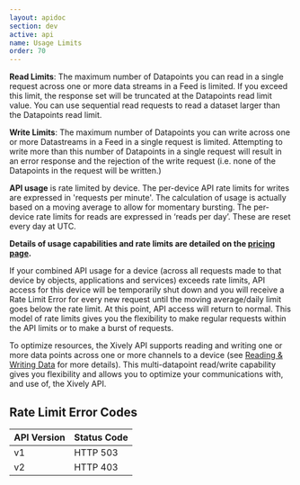 ```yaml
---
layout: apidoc
section: dev
active: api
name: Usage Limits
order: 70
---
```




**Read Limits**: The maximum number of Datapoints you can read in a single request across one or more data streams in a Feed is limited. If you exceed this limit, the response set will be truncated at the Datapoints read limit value. You can use sequential read requests to read a dataset larger than the Datapoints read limit. 

**Write Limits**: The maximum number of Datapoints you can write across one or more Datastreams in a Feed in a single request is limited. Attempting to write more than this number of Datapoints in a single request will result in an error response and the rejection of the write request (i.e. none of the Datapoints in the request will be written.)

**API usage** is rate limited by device. The per-device API rate limits for writes are expressed in 'requests per minute'. The calculation of usage is actually based on a moving average to allow for momentary bursting. The per-device rate limits for reads are expressed in ‘reads per day’. These are reset every day at UTC.

**Details of usage capabilities and rate limits are detailed on the [pricing page](/pricing/).**

If your combined API usage for a device (across all requests made to that device by objects, applications and services) exceeds rate limits, API access for this device will be temporarily shut down and you will receive a Rate Limit Error for every new request until the moving average/daily limit goes below the rate limit. At this point, API access will return to normal. This model of rate limits gives you the flexibility to make regular requests within the API limits or to make a burst of requests.

To optimize resources, the Xively API supports reading and writing one or more data points across one or more channels to a device (see [Reading & Writing Data](/dev/docs/api/data/) for more details). This multi-datapoint read/write capability gives you flexibility and allows you to optimize your communications with, and use of, the Xively API.

## Rate Limit Error Codes

| API Version | Status Code |
|---------|-------------|
| v1 | HTTP 503
| v2 | HTTP 403

